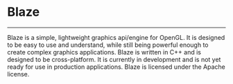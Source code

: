 # Blaze
---
Blaze is a simple, lightweight graphics api/engine for OpenGL. It is designed to be easy to use and understand, while still being powerful enough to create complex graphics applications. Blaze is written in C++ and is designed to be cross-platform. It is currently in development and is not yet ready for use in production applications. Blaze is licensed under the Apache license.